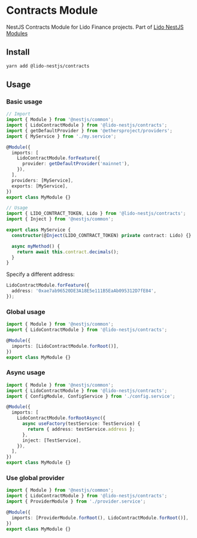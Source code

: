# Contracts Module

NestJS Contracts Module for Lido Finance projects.
Part of [Lido NestJS Modules](https://github.com/lidofinance/lido-nestjs-modules/#readme)

## Install

```bash
yarn add @lido-nestjs/contracts
```

## Usage

### Basic usage

```ts
// Import
import { Module } from '@nestjs/common';
import { LidoContractModule } from '@lido-nestjs/contracts';
import { getDefaultProvider } from '@ethersproject/providers';
import { MyService } from './my.service';

@Module({
  imports: [
    LidoContractModule.forFeature({
      provider: getDefaultProvider('mainnet'),
    }),
  ],
  providers: [MyService],
  exports: [MyService],
})
export class MyModule {}

// Usage
import { LIDO_CONTRACT_TOKEN, Lido } from '@lido-nestjs/contracts';
import { Inject } from '@nestjs/common';

export class MyService {
  constructor(@Inject(LIDO_CONTRACT_TOKEN) private contract: Lido) {}

  async myMethod() {
    return await this.contract.decimals();
  }
}
```

Specify a different address:

```ts
LidoContractModule.forFeature({
  address: '0xae7ab96520DE3A18E5e111B5EaAb095312D7fE84',
});
```

### Global usage

```ts
import { Module } from '@nestjs/common';
import { LidoContractModule } from '@lido-nestjs/contracts';

@Module({
  imports: [LidoContractModule.forRoot()],
})
export class MyModule {}
```

### Async usage

```ts
import { Module } from '@nestjs/common';
import { LidoContractModule } from '@lido-nestjs/contracts';
import { ConfigModule, ConfigService } from './config.service';

@Module({
  imports: [
    LidoContractModule.forRootAsync({
      async useFactory(testService: TestService) {
        return { address: testService.address };
      },
      inject: [TestService],
    }),
  ],
})
export class MyModule {}
```

### Use global provider

```ts
import { Module } from '@nestjs/common';
import { LidoContractModule } from '@lido-nestjs/contracts';
import { ProviderModule } from './provider.service';

@Module({
  imports: [ProviderModule.forRoot(), LidoContractModule.forRoot()],
})
export class MyModule {}
```
